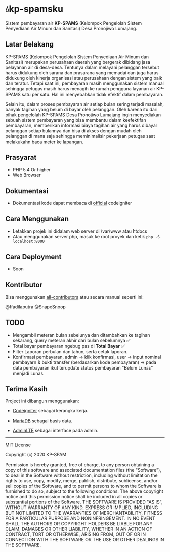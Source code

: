 # 💧kp-spamsku

Sistem pembayaran air **KP-SPAMS** (Kelompok Pengelolah Sistem Penyediaan Air Minum dan Sanitasi)  Desa Pronojiwo Lumajang.

## **Latar Belakang**

KP-SPAMS (Kelompok Pengelolah Sistem Penyediaan Air Minum dan Sanitasi) merupakan perusahaan daerah yang bergerak dibidang jasa pelayanan air di desa-desa. Tentunya dalam melayani pelanggan tersebut harus didukung oleh sarana dan prasarana yang memadai dan juga harus didukung oleh kinerja organisasi atau perusahaan dengan sistem yang baik dan teratur. Tetapi saat ini, pembayaran masih menggunakan sistem manual sehingga petugas masih harus menagih ke rumah pengguna layanan air KP-SPAMS satu per satu. Hal ini menyebabkan tidak efektif dalam pembayaran.

Selain itu, dalam proses pembayaran air setiap bulan sering terjadi masalah, banyak tagihan yang belum di bayar oleh pelanggan. Oleh karena itu dari pihak pengelolah KP-SPAMS Desa Pronojiwo Lumajang ingin menyediakan sebuah sistem pembayaran yang bisa membantu dalam keefektifan pembayaran, memberikan informasi biaya tagihan air yang harus dibayar pelanggan setiap bulannya dan bisa di akses dengan mudah oleh pelanggan di mana saja sehingga meminimalisir pekerjaan petugas saat melakukahn baca meter ke lapangan.

## **Prasyarat**

- PHP 5.4 Or higher
- Web Browser

## **Dokumentasi**
- Dokumentasi kode dapat membaca di [official](https://codeigniter.com/docs) codeigniter

## **Cara Menggunakan**
- Letakkan projek ini didalam web server di /var/www atau htdocs
- Atau menggunakan server php, masuk ke root proyek dan ketik ``` php -S localhost:8000 ```

## **Cara Deployment**

- Soon

## Kontributor

Bisa menggunakan [all-contributors](https://github.com/all-contributors/all-contributors)
atau secara manual seperti ini:

@ffadilaputra
@SnapeSnoop

 ## TODO
 - Mengambil meteran bulan sebelunya dan ditambahkan ke tagihan sekarang, query meteran akhir dari bulan sebelumnya ✅
 - Total bayar pembayaran ngebug pas di **Total Bayar** ✅
 - Filter Laporan perbulan dan tahun, serta cetak laporan.
 - Konfirmasi pembayaran, admin -> klik konfirmasi, user -> input nominal pembayarn & bukti transfer (berdasarkan kode pembayaran) -> pada data pembayaran ikut terupdate status pembayaran "Belum Lunas" menjadi Lunas.
  

## Terima Kasih

Project ini dibangun menggunakan:

- [Codeigniter](https://codeigniter.com/) sebagai kerangka kerja.

- [MariaDB](https://mariadb.org/) sebagai basis data.

- [AdminLTE](https://adminlte.io/) sebagai interface pada admin.

---

MIT License

Copyright (c) 2020 KP-SPAM

Permission is hereby granted, free of charge, to any person obtaining a copy
of this software and associated documentation files (the "Software"), to deal
in the Software without restriction, including without limitation the rights
to use, copy, modify, merge, publish, distribute, sublicense, and/or sell
copies of the Software, and to permit persons to whom the Software is
furnished to do so, subject to the following conditions:
The above copyright notice and this permission notice shall be included in all
copies or substantial portions of the Software.
THE SOFTWARE IS PROVIDED "AS IS", WITHOUT WARRANTY OF ANY KIND, EXPRESS OR
IMPLIED, INCLUDING BUT NOT LIMITED TO THE WARRANTIES OF MERCHANTABILITY,
FITNESS FOR A PARTICULAR PURPOSE AND NONINFRINGEMENT. IN NO EVENT SHALL THE
AUTHORS OR COPYRIGHT HOLDERS BE LIABLE FOR ANY CLAIM, DAMAGES OR OTHER
LIABILITY, WHETHER IN AN ACTION OF CONTRACT, TORT OR OTHERWISE, ARISING FROM,
OUT OF OR IN CONNECTION WITH THE SOFTWARE OR THE USE OR OTHER DEALINGS IN THE
SOFTWARE.
